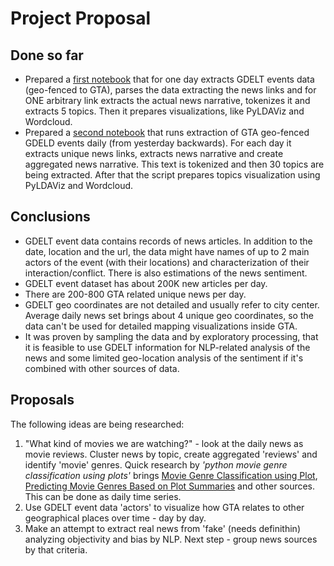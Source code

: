 # Project Proposal
## Done so far
 - Prepared a [first notebook](http://localhost:8888/notebooks/Downloads/York/group-projects/CSDA1050-CAP/playground/GDELT2/GDELT%20News%20Data%20Extraction%20for%20GTA%20Area.ipynb) 
 that for one day extracts GDELT events data (geo-fenced to GTA), parses the data extracting the news links and for ONE arbitrary link extracts the actual news narrative, tokenizes it and extracts 5 topics. Then it prepares visualizations, like PyLDAViz and Wordcloud.
 - Prepared a [second notebook](http://localhost:8888/notebooks/Downloads/York/group-projects/CSDA1050-CAP/playground/GDELT2/GDELT%20News%20Data%20Extraction%20for%20GTA%20Area%20-%20Aggregated%20Daily.ipynb) that runs
 extraction of GTA geo-fenced GDELD events daily (from yesterday backwards). For each day it extracts unique news links, extracts news narrative and create aggregated news narrative. This text is tokenized and then 30 topics are being extracted. After that the script prepares topics visualization using PyLDAViz and Wordcloud.

## Conclusions
 - GDELT event data contains records of news articles. In addition to the date, location and the url, the data might have names of up to 2 main actors of the event (with their locations) and characterization of their interaction/conflict. There is also estimations of the news sentiment.
 - GDELT event dataset has about 200K new articles per day.
 - There are 200-800 GTA related unique news per day.
 - GDELT geo coordinates are not detailed and usually refer to city center. Average daily news set brings about 4 unique geo coordinates, so the data can't be used for detailed mapping visualizations inside GTA.
  - It was proven by sampling the data and by exploratory processing, that it is feasible to use GDELT information for NLP-related analysis of the news and some limited geo-location analysis of the sentiment if it's combined with other sources of data.

## Proposals

The following ideas are being researched:

1. "What kind of movies we are watching?" - look at the daily news as movie reviews. Cluster news by topic, create aggregated 'reviews' and identify 'movie' genres. Quick research by *'python movie genre classification using plots'* brings [Movie Genre Classification using Plot](https://github.com/ishmeetkohli/imdbGenreClassification), [Predicting Movie Genres Based on Plot Summaries](https://www.researchgate.net/publication/322517980_Predicting_Movie_Genres_Based_on_Plot_Summaries) and other sources. This can be done as daily time series.
2. Use GDELT event data 'actors' to visualize how GTA relates to other geographical places over time - day by day.
3. Make an attempt to extract real news from 'fake' (needs definithin) analyzing objectivity and bias by NLP. Next step - group news sources by that criteria.
